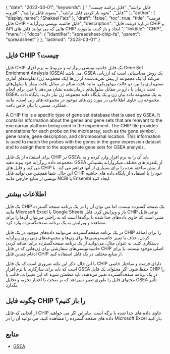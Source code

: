 {
  "date": "2023-03-01",
  "keywords": [
"فایل تراشه",
"فایل تراشه چیست",
"فایل",
"نحوه باز کردن فایل تراشه",
"پسوند فایل تراشه",
"افزونه"
],
  "author": {
    "display_name": "Shakeel Faiz"
},
  "draft": "false",
  "toc": true,
  "title": "فرمت فایل CHIP - فایل حاشیه نویسی ریزآرایه",
  "description": "درباره فرمت فایل CHIP و API هایی که می توانند فایل های CHIP ایجاد و باز کنند، بیاموزید.",
  "linktitle": "CHIP",
  "menu": {
    "docs": {
      "identifier": "spreadsheet-chip-fa",
      "parent": "spreadsheet"
}
},
  "lastmod": "2023-03-01"
}

## فایل CHIP چیست؟

فایل CHIP یک فایل حاشیه نویسی ریزآرایه و مربوط به نرم افزار Gene Set Enrichment Analysis (GSEA) می باشد. GSEA یک روش محاسباتی است که ارزیابی می‌کند آیا یک مجموعه از پیش تعریف‌شده از ژن‌ها (یک مجموعه ژن) تفاوت‌های آماری معنی‌داری را بین دو حالت بیولوژیکی، مانند بافت سالم در مقابل بافت بیمار یا سلول‌های تحت درمان با دارو در مقابل سلول‌های درمان‌نشده نشان می‌دهد یا خیر. برای انجام GSEA، به یک مجموعه داده بیان ژن و یک پایگاه داده مجموعه ژن نیاز دارید. پایگاه داده مجموعه ژن حاوی اطلاعاتی در مورد ژن های موجود در مجموعه های ژنی است، مانند عملکرد، مسیر، یا بیان خاص بافت.

A CHIP file is a specific type of gene set database that is used by GSEA. It contains information about the genes and gene sets that are relevant to the microarray platform being used in the experiment. The CHIP file provides annotations for each probe on the microarray, such as the gene symbol, gene name, gene description, and chromosomal location. This information is used to match the probes with the genes in the gene expression dataset and to assign them to the appropriate gene sets for GSEA analysis.

برای استفاده از یک فایل CHIP در GSEA، باید آن را به نرم افزار وارد کرده و به مجموعه داده ریزآرایه خود پیوند دهید. GSEA از پلتفرم های مختلف میکروآرایه پشتیبانی می کند و فایل های CHIP از پیش ساخته شده را برای بسیاری از آنها فراهم می کند. با این حال، شما همچنین می توانید فایل CHIP خود را با استفاده از پایگاه داده های حاشیه نویسی از منابع خارجی مانند NCBI یا Ensembl ایجاد کنید.

## اطلاعات بیشتر

یک فایل CHIP یک صفحه گسترده نیست، اما می توان آن را در یک برنامه صفحه گسترده مانند Microsoft Excel یا Google Sheets باز و ویرایش کرد. فایل CHIP نوعی فایل متنی است که حاوی داده‌های جدا شده با برگه‌ها است که به راحتی می‌توان آن‌ها را برای مشاهده و ویرایش به یک برنامه صفحه‌گسترده وارد کرد.

در یک برنامه صفحه‌گسترده، می‌توانید داده‌های موجود در یک فایل CHIP را برای اضافه کردن، حذف یا تغییر حاشیه‌نویسی‌ها برای ژن‌ها و مجموعه‌های ژنی روی ریزآرایه دستکاری کنید. به عنوان مثال، می‌توانید از یک برنامه صفحه‌گسترده برای اضافه کردن حاشیه‌نویسی‌های سفارشی برای ژن‌هایی که در فایل CHIP اصلی موجود نیستند، یا برای ادغام چندین فایل CHIP از منابع مختلف در یک فایل استفاده کنید.

با این حال، ذکر این نکته ضروری است که یک فایل CHIP دارای فرمت و ساختار خاصی است که باید برای سازگاری با نرم افزار GSEA حفظ شود. اگر محتوای یک فایل CHIP را در یک برنامه صفحه‌گسترده تغییر می‌دهید، باید مطمئن شوید که این تغییرات، قالب یا محتوای فایل را طوری تغییر نمی‌دهد که بر صحت یا اعتبار تجزیه و تحلیل GSEA تأثیر بگذارد.

## چگونه فایل CHIP را باز کنیم؟

از آنجایی که فایل CHIP حاوی داده های جدا شده با برگه است، بنابراین اگر می خواهید داده های صفحه گسترده را مشاهده کنید، می توانید آن را در Microsoft Excel باز کنید.

## منابع
* [GSEA](https://en.wikipedia.org/wiki/Gene_set_enrichment_analysis)
